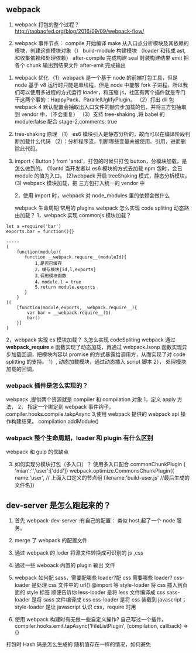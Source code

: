 ## webpack

1. webpack 打包的整个过程？
   http://taobaofed.org/blog/2016/09/09/webpack-flow/

2. webpack 事件节点：
   compile 开始编译
   make 从入口点分析模块及其依赖的模块，创建这些模块对象（）
   build-module 构建模块 （loader 和转成 ast,和收集依赖和处理依赖）
   after-compile 完成构建
   seal 封装构建结果
   emit 把各个 chunk 输出到结果文件
   after-emit 完成输出

1) webpack 优化
   （1）webpack 是一个基于 node 的前端打包工具，但是 node 基于 v8 运行时只能是单线程，但是 node 中能够 fork 子进程。所以我们可以使用多进程的方式运行 loader，和压缩 js，社区有两个插件就是专门干这两个事的：HappyPack、ParallelUglifyPlugin。
   （2）打出 dll 包
   webpack 4 默认配置会抽取出入口文件的额异步加载的包，并将三方包抽取到 vendor 中，（不会重复）
   （3）支持 tree-shaking ,将 babel 的 module:false 配合 stage-2,comments: true

1) tree-shaking 原理
   （1） es6 模块引入是静态分析的，故而可以在编译阶段判断加载什么代码
   （2）：分析程序流，判断哪些变量未被使用、引用，进而删除此代码。
1) import { Button } from 'antd'，打包的时候只打包 button，分模块加载，是怎么做到的。
   (1)antd 当开发者以 es6 模块的方式去加载 npm 包时，会已 module 的值为入口。
   (2)webpack 开启 treeShaking 模式，静态分析模块。
   (3) webpack 模块加载，把 三方包打入统一的 vendor 中

   2，使用 import 时，webpack 对 node_modules 里的依赖会做什么

   webpack 生命周期
   常用的 plugins
   webpack 怎么实现 code spliting 动态路由加载？
   1，webpack 实现 commonjs 模块加载？

```
let a =require('bar')
exports.bar = function(){}

-----
(
    function(module){
       function __webpack.require__(moduleId){
           1,是否已缓存
           2，缓存模块{id,l,exports}
           3,调用模块函数
           4，module.l = true
           5,return module.exports
       }
    }
)(
    [function(module,exports,__webpack.require__){
        var bar = __webpack.require__(1)
        bar()
    }]
)
```

2，webpack 实现 es 模块加载？
3,怎么实现 codeSpliting
webpack 通过**webpack_require**.e 函数实现了动态加载，再通过 webpackJsonp 函数实现异步加载回调，把模块内容以 promise 的方式暴露给调用方，从而实现了对 code splitting 的支持。
1）, 动态加载模块，通过动态插入 script 脚本
2）， 处理模块加载的回调，

### webpack 插件是怎么实现的？

webpack ,提供两个资源就是 compiler 和 compilation 对象
1，定义 apply 方法，
2， 指定一个绑定到 webpack 事件钩子，compiler.hooks.compile.takpAsync
3,使用 webpack 提供的 webpack api 操作构建结果。 compilation.addModule()

### webpack 整个生命周期，loader 和 plugin 有什么区别

webpack 和 gulp 的优缺点

3. 如何实现分模块打包（多入口）？
   使用多入口配合 commonChunkPlugin
   { 'mian':'','user':['ddd']}
   webpack.optimize.CommonsChunkPlugin({ name:'user', // 上面入口定义的节点组
   filename:'build-user.js' //最后生成的文件名})

## dev-server 是怎么跑起来的？

1. 首先 webpack-dev-server :有自己的配置： 类似 host,起了一个 node 服务。
2. merge 了 webpack 的配置文件
3. 通过 webpack 的 loder 将源文件转换成可识别的 js ,css
4. 通过一些 weboack 内置的 plugin 输出 文件

5. webpack 如何配 sass，需要配哪些 loader?配 css 需要哪些 loader?
   css-loader 是处理 css 文件中的 url() @import 等
   style-loader 将 css 插入到页面的 style 标签
   顺便告诉你
   less-loader 是将 less 文件编译成 css
   sass-loader 是将 sass 文件编译成 css
   css-loader 是将 css 装载到 javascript；style-loader 是让 javascript 认识 css，require 时用

6. 使用 webpack 构建时有无做一些自定义操作?
   自己写过一个插件。
   compiler.hooks.emit.tapAsync('FileListPlugin', (compilation, callback) => {}

打包时 Hash 码是怎么生成的
随机值存在一样的情况，如何避免
